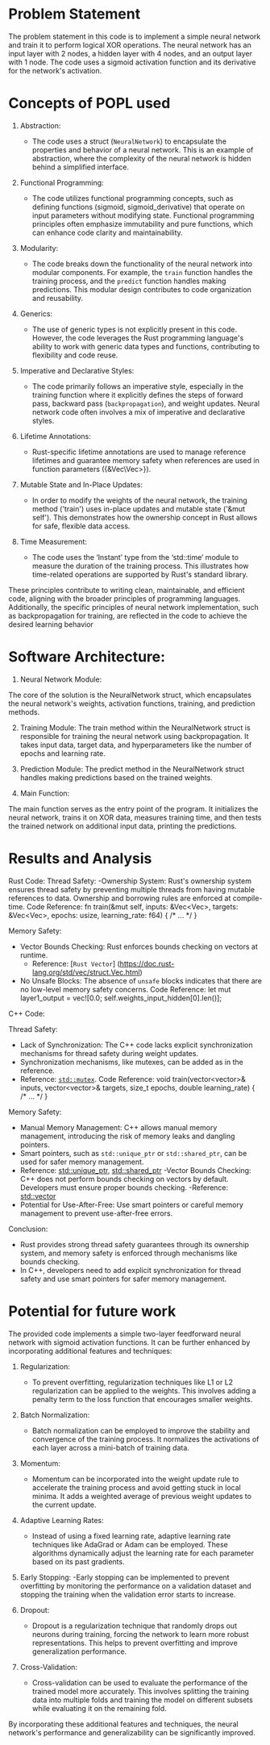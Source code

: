 # Problem Statement

The problem statement in this code is to implement a simple neural network and train it to perform logical XOR operations. The neural network has an input layer with 2 nodes, a hidden layer with 4 nodes, and an output layer with 1 node. The code uses a sigmoid activation function and its derivative for the network's activation.

# Concepts of POPL used

1. Abstraction:
   - The code uses a struct (`NeuralNetwork`) to encapsulate the properties and behavior of a neural network. This is an example of abstraction, where the complexity of the neural network is hidden behind a simplified interface.

2. Functional Programming:
   - The code utilizes functional programming concepts, such as defining functions (sigmoid, sigmoid_derivative) that operate on input parameters without modifying state. Functional programming principles often emphasize immutability and pure functions, which can enhance code clarity and maintainability.

3. Modularity:
   - The code breaks down the functionality of the neural network into modular components. For example, the `train` function handles the training process, and the `predict` function handles making predictions. This modular design contributes to code organization and reusability.

4. Generics:
   - The use of generic types is not explicitly present in this code. However, the code leverages the Rust programming language's ability to work with generic data types and functions, contributing to flexibility and code reuse.

5. Imperative and Declarative Styles:
   - The code primarily follows an imperative style, especially in the training function where it explicitly defines the steps of forward pass, backward pass (`backpropagation`), and weight updates. Neural network code often involves a mix of imperative and declarative styles.

6. Lifetime Annotations:
   - Rust-specific lifetime annotations are used to manage reference lifetimes and guarantee memory safety when references are used in function parameters ({&Vec\Vec<f64>>}).

7. Mutable State and In-Place Updates:
   - In order to modify the weights of the neural network, the training method ('train') uses in-place updates and mutable state ('&mut self'). This demonstrates how the ownership concept in Rust allows for safe, flexible data access.

8. Time Measurement:
   - The code uses the ‘Instant’ type from the ‘std::time’ module to measure the duration of the training process. This illustrates how time-related operations are supported by Rust's standard library.
 
These principles contribute to writing clean, maintainable, and efficient code, aligning with the broader principles of programming languages. Additionally, the specific principles of neural network implementation, such as backpropagation for training, are reflected in the code to achieve the desired learning behavior


# Software Architecture:

1. Neural Network Module:

The core of the solution is the NeuralNetwork struct, which encapsulates the neural network's weights, activation functions, training, and prediction methods.

2. Training Module:
The train method within the NeuralNetwork struct is responsible for training the neural network using backpropagation. It takes input data, target data, and hyperparameters like the number of epochs and learning rate.

3. Prediction Module:
The predict method in the NeuralNetwork struct handles making predictions based on the trained weights.

4. Main Function:

The main function serves as the entry point of the program. It initializes the neural network, trains it on XOR data, measures training time, and then tests the trained network on additional input data, printing the predictions.

# Results and Analysis

Rust Code:
Thread Safety:
-Ownership System: Rust's ownership system ensures thread safety by preventing multiple threads from having mutable references to data. Ownership and borrowing rules are enforced at compile-time.
Code Reference:
fn train(&mut self, inputs: &Vec<Vec<f64>>, targets: &Vec<Vec<f64>>, epochs: usize, learning_rate: f64) { /* ... */ }

 Memory Safety:
- Vector Bounds Checking: Rust enforces bounds checking on vectors at runtime.
  - Reference: [`Rust Vector`] (https://doc.rust-lang.org/std/vec/struct.Vec.html)
- No Unsafe Blocks: The absence of `unsafe` blocks indicates that there are no low-level memory safety concerns.
Code Reference: 
let mut layer1_output = vec![0.0; self.weights_input_hidden[0].len()];

 C++ Code:

 Thread Safety:
  - Lack of Synchronization: The C++ code lacks explicit synchronization mechanisms for thread safety during weight updates.
  - Synchronization mechanisms, like mutexes, can be added as in the reference.
  - Reference: [`std::mutex`](https://en.cppreference.com/w/cpp/thread/mutex).
Code Reference: 
void train(vector<vector<double>>& inputs, vector<vector<double>>& targets, size_t epochs, double learning_rate) { /* ... */ }

Memory Safety:
  - Manual Memory Management: C++ allows manual memory management, introducing the risk of memory leaks and dangling pointers.
  - Smart pointers, such as `std::unique_ptr` or `std::shared_ptr`, can be used for safer memory management.
  - Reference: [std::unique_ptr](https://en.cppreference.com/w/cpp/memory/unique_ptr), [std::shared_ptr](https://en.cppreference.com/w/cpp/memory/shared_ptr)
  -Vector Bounds Checking: C++ does not perform bounds checking on vectors by default. Developers must ensure proper bounds checking.
  -Reference: [std::vector](https://en.cppreference.com/w/cpp/container/vector)
- Potential for Use-After-Free: Use smart pointers or careful memory management to prevent use-after-free errors.

Conclusion:
- Rust provides strong thread safety guarantees through its ownership system, and memory safety is enforced through mechanisms like bounds checking.
- In C++, developers need to add explicit synchronization for thread safety and use smart pointers for safer memory management.


# Potential for future work

The provided code implements a simple two-layer feedforward neural network with sigmoid activation functions. It can be further enhanced by incorporating additional features and techniques:

1. Regularization:
   - To prevent overfitting, regularization techniques like L1 or L2 regularization can be applied to the weights. This involves adding a penalty term to the loss function that encourages smaller weights.

2. Batch Normalization:
   - Batch normalization can be employed to improve the stability and convergence of the training process. It normalizes the activations of each layer across a mini-batch of training data.

3. Momentum: 
   - Momentum can be incorporated into the weight update rule to accelerate the training process and avoid getting stuck in local minima. It adds a weighted average of previous weight updates to the current update.

4. Adaptive Learning Rates:
   - Instead of using a fixed learning rate, adaptive learning rate techniques like AdaGrad or Adam can be employed. These algorithms dynamically adjust the learning rate for each parameter based on its past gradients.

5. Early Stopping:
   -Early stopping can be implemented to prevent overfitting by monitoring the performance on a validation dataset and stopping the training when the validation error starts to increase.

6. Dropout:
   - Dropout is a regularization technique that randomly drops out neurons during training, forcing the network to learn more robust representations. This helps to prevent overfitting and improve generalization performance.

7. Cross-Validation:
   - Cross-validation can be used to evaluate the performance of the trained model more accurately. This involves splitting the training data into multiple folds and training the model on different subsets while evaluating it on the remaining fold.

By incorporating these additional features and techniques, the neural network's performance and generalizability can be significantly improved.

